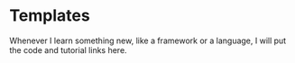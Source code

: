 # Templates
Whenever I learn something new, like a framework or a language, I will put the code and tutorial links here.
